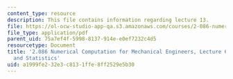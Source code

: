 ```yaml
---
content_type: resource
description: This file contains information regarding lecture 13.
file: https://ol-ocw-studio-app-qa.s3.amazonaws.com/courses/2-086-numerical-computation-for-mechanical-engineers-spring-2013/a1999fe232e3c8131ffe8ff2529e5b30_MIT2_086S13_lecture6.pdf
file_type: application/pdf
parent_uid: 75a7ef4f-5998-8137-914e-e0ef7232c4d5
resourcetype: Document
title: '2.086 Numerical Computation for Mechanical Engineers, Lecture 6: Probability
  and Statistics'
uid: a1999fe2-32e3-c813-1ffe-8ff2529e5b30
---
```

